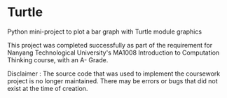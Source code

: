 # Turtle
Python mini-project to plot a bar graph with Turtle module graphics

This project was completed successfully as part of the requirement for Nanyang Technological University's MA1008 Introduction to Computation Thinking course, with an A- Grade.

Disclaimer : The source code that was used to implement the coursework project is no longer maintained. There may be errors or bugs that did not exist at the time of creation.
